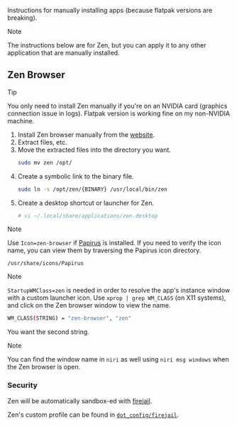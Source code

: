 Instructions for manually installing apps (because flatpak versions are breaking).

> [!NOTE]
> The instructions below are for Zen, but you can apply it to any other application that are manually installed.

## Zen Browser

> [!TIP]
> You only need to install Zen manually if you're on an NVIDIA card (graphics connection issue in logs).
> Flatpak version is working fine on my non-NVIDIA machine.

1.  Install Zen browser manually from the [website](https://zen-browser.app/download/).
2.  Extract files, etc.
3.  Move the extracted files into the directory you want.
    ```sh
    sudo mv zen /opt/
    ```
4.  Create a symbolic link to the binary file.
    ```sh
    sudo ln -s /opt/zen/{BINARY} /usr/local/bin/zen
    ```
5.  Create a desktop shortcut or launcher for Zen.
    ```sh
    # vi ~/.local/share/applications/zen.desktop
    ```

> [!NOTE]
> Use `Icon=zen-browser` if [Papirus](https://github.com/PapirusDevelopmentTeam/papirus-icon-theme) is installed. If you need to verify the icon name, you can view them by traversing the Papirus icon
> directory.
>
> `/usr/share/icons/Papirus`

> [!NOTE]
> `StartupWMClass=zen` is needed in order to resolve the app's instance window with a custom launcher icon.
> Use `xprop | grep WM_CLASS` (on X11 systems), and click on the Zen browser window to view the name.
>
> ```sh
> WM_CLASS(STRING) = "zen-browser", "zen"
> ```
>
> You want the second string.

> [!NOTE]
> You can find the window name in `niri` as well using `niri msg windows` when the Zen browser is open.

### Security

Zen will be automatically sandbox-ed with [firejail](https://github.com/netblue30/firejail).

Zen's custom profile can be found in [`dot_config/firejail`](../home/dot_config/firejail/).
